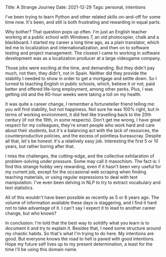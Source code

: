 Title: A Strange Journey
Date: 2021-12-29
Tags: personal, intentions


I've been trying to learn Python and other related skills on-and-off for some time now. It's been, and still is both frustrating and rewarding in equal parts.

Why bother? That question pops up often. I'm just an English teacher working at a public school with Windows 7, an old photocopier, chalk and a blackboard. I started my career a long time ago, as a plain translator, which led me to localization and internationalization, and then on to software testing and project management. The closest I came to working in software development was as a localization producer at a large videogame company.

Those jobs were exciting at the time, and demanding. But they didn't pay much, not then, they didn't, not in Spain. Neither did they provide the stability I needed to show in order to get a mortgage and settle down. So I turned to teaching English in public schools, which, believe it or not, paid better and offered life-long employment, among other perks. Plus, I was getting old and the 60-hour weeks were taking a toll on my health.

It was quite a career change, I remember a fortuneteller friend telling me: you will find stability, but not happiness. Not sure he was 100% right, but in terms of working environment, it did feel like travelling back to the 20th century (if not the 19th, in some respects). Don't get me wrong, I have great respect for my colleagues, they're smart people who work hard and care about their students, but it's a balancing act with the lack of resources, the counterproductive policies, and the excess of pointless bureaucray. Despite all that, let's be honest: it's a relatively easy job. Interesting the first 5 or 10 years, but rather boring after that.

I miss the challenges, the cutting-edge, and the collective exhilaration of problem-solving under pressure. Some may call it masochism. The fact is: I find this strange hobby very rewarding, even if it hasn't been very useful for my current job, except for the occasional web scraping when finding teaching materials, or using regular expressions to deal with text manipulation. I've even been delving in NLP to try to extract vocabulary and text statistics.

All of this wouldn't have been possible as recently as 5 or 6 years ago. The volume of information available these days is staggering, and I find it hard not to take advantage of it. I can't say I expect it to lead to another career change, but who knows?

In conclusion: I'm told that the best way to solidify what you learn is to document it and try to explain it. Besides that, I need some structure around my chaotic habits. So that's what I'm trying to do here. My intentions are good. But everyone knows the road to hell is paved with good intentions. Hope my future self lives up to my present determination, a least for the time I'll be using this domain name.
